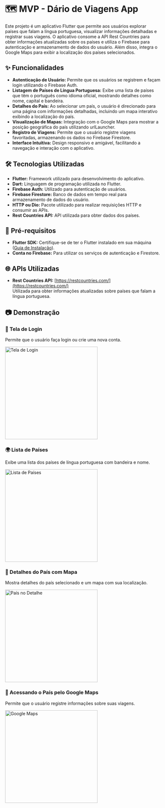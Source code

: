 # 🗺️ MVP - Dário de Viagens App

Este projeto é um aplicativo Flutter que permite aos usuários explorar países que falam a língua portuguesa, visualizar informações detalhadas e registrar suas viagens. O aplicativo consome a API Rest Countries para obter informações atualizadas sobre os países e utiliza o Firebase para autenticação e armazenamento de dados do usuário. Além disso, integra o Google Maps para exibir a localização dos países selecionados.

## ✨ Funcionalidades

- **Autenticação de Usuário:** Permite que os usuários se registrem e façam login utilizando o Firebase Auth.
- **Listagem de Países de Língua Portuguesa:** Exibe uma lista de países que têm o português como idioma oficial, mostrando detalhes como nome, capital e bandeira.
- **Detalhes do País:** Ao selecionar um país, o usuário é direcionado para uma página com informações detalhadas, incluindo um mapa interativo exibindo a localização do país.
- **Visualização de Mapas:** Integração com o Google Maps para mostrar a posição geográfica do país utilizando urlLauncher.
- **Registro de Viagens:** Permite que o usuário registre viagens favoritadas, armazenando os dados no Firebase Firestore.
- **Interface Intuitiva:** Design responsivo e amigável, facilitando a navegação e interação com o aplicativo.

## 🛠️ Tecnologias Utilizadas

- **Flutter:** Framework utilizado para desenvolvimento do aplicativo.
- **Dart:** Linguagem de programação utilizada no Flutter.
- **Firebase Auth:** Utilizado para autenticação de usuários.
- **Firebase Firestore:** Banco de dados em tempo real para armazenamento de dados do usuário.
- **HTTP ou Dio:** Pacote utilizado para realizar requisições HTTP e consumir as APIs.
- **Rest Countries API:** API utilizada para obter dados dos países.

## 🚀 Pré-requisitos

- **Flutter SDK:** Certifique-se de ter o Flutter instalado em sua máquina ([Guia de Instalação](https://flutter.dev/docs/get-started/install)).
- **Conta no Firebase:** Para utilizar os serviços de autenticação e Firestore.

## 🌐 APIs Utilizadas

- **Rest Countries API:** [https://restcountries.com/](https://restcountries.com/)  
  Utilizada para obter informações atualizadas sobre países que falam a língua portuguesa.


## 📷 Demonstração

### 📝 Tela de Login

Permite que o usuário faça login ou crie uma nova conta.

<img src="https://github.com/andreyquadros/diary-trips/blob/master/loginPage.png" alt="Tela de Login" width="300"/>

### 🌍 Lista de Países

Exibe uma lista dos países de língua portuguesa com bandeira e nome.

<img src="https://github.com/andreyquadros/diary-trips/blob/master/Screenshot_20240917_151557.png" alt="Lista de Países" width="300"/>

### 📌 Detalhes do País com Mapa

Mostra detalhes do país selecionado e um mapa com sua localização.


<img src="https://github.com/andreyquadros/diary-trips/blob/master/Screenshot_20240917_151612.png" alt="País no Detalhe" width="300"/>


### 📒 Acessando o País pelo Google Maps

Permite que o usuário registre informações sobre suas viagens.

<img src="https://github.com/andreyquadros/diary-trips/blob/master/Screenshot_20240917_151624.png" alt="Google Maps" width="300"/>




